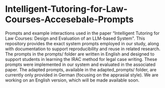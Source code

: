 # Intelligent-Tutoring-for-Law-Courses-Accesebale-Prompts
Prompts and example interactions used in the paper “Intelligent Tutoring for Law Courses: Design and Evaluation of an LLM-based System". This repository provides the exact system prompts employed in our study, along with documentation to support reproducibility and reuse in related research. The prompts in the prompts/ folder are written in English and designed to support students in learning the IRAC method for legal case writing. These prompts were implemented in our system and evaluated in the associated paper.
The adapted prompts, available in the adapted_prompts/ folder, are currently only provided in German (focusing on the apprasial style). We are working on an English version, which will be made available soon.

